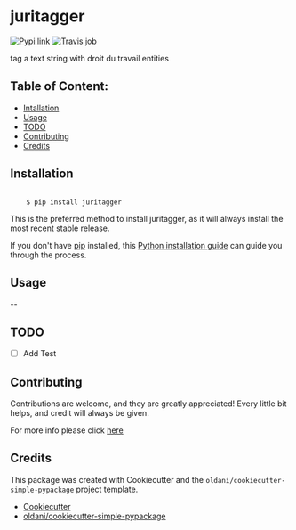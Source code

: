 # juritagger


[![Pypi link](https://img.shields.io/pypi/v/juritagger.svg)](https://pypi.python.org/pypi/juritagger)
[![Travis job](https://img.shields.io/travis/ArmandGiraud/juritagger.svg)](https://travis-ci.org/ArmandGiraud/juritagger)




tag a text string with droit du travail entities

## Table of Content:

- [Intallation](#installation)
- [Usage](#usage)
- [TODO](#todo)
- [Contributing](#contributing)
- [Credits](#credits)

## Installation


```batch

    $ pip install juritagger
```

This is the preferred method to install juritagger, as it will always
install the most recent stable release.

If you don't have [pip](https://pip.pypa.io) installed, this 
[Python installation guide](http://docs.python-guide.org/en/latest/starting/installation/) 
can guide you through the process.

## Usage

--


## TODO

- [ ] Add Test


## Contributing

Contributions are welcome, and they are greatly appreciated! Every
little bit helps, and credit will always be given.

For more info please click [here](./CONTRIBUTING.md)


## Credits

This package was created with Cookiecutter and the `oldani/cookiecutter-simple-pypackage` project template.

- [Cookiecutter](https://github.com/audreyr/cookiecutter)
- [oldani/cookiecutter-simple-pypackage](https://github.com/oldani/cookiecutter-simple-pypackage)
